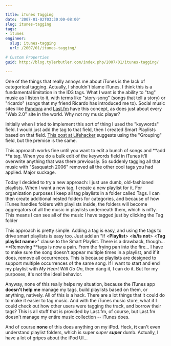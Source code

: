 ```yaml
---

title: iTunes Tagging
date: '2007-01-02T03:30:00-08:00'
slug: itunes-tagging
tags:
- itunes
engineer:
  slug: itunes-tagging
  url: /2007/01/itunes-tagging/

# Custom Properties
guid: http://blog.tylerbutler.com/index.php/2007/01/itunes-tagging/

---
```


One of the things that really annoys me about iTunes is the lack of
categorical tagging. Actually, I shouldn't blame iTunes. I think this is a
fundamental limitation in the ID3 tags. What I want is the ability to "tag"
music as I listen to it, with terms like "story-song" (songs that tell a
story) or "ricardo" (songs that my friend Ricardo has introduced me to).
Social music sites like [Pandora][1] and [Last.fm][2] have this concept, as
does just about every "Web 2.0" site in the world. Why not my music player?

Initially when I tried to implement this sort of thing I used the "keywords"
field. I would just add the tag to that field, then I created Smart Playlists
based on that field. [This post at Lifehacker][3] suggests using the
"Grouping" field, but the premise is the same.

This approach works fine until you want to edit a bunch of songs and **add **a
tag. When you do a bulk edit of the keywords field in iTunes it'll overwrite
anything that was there previously. So suddenly tagging all that music with
"Sasquatch 2006" removed all the other cool tags you had applied. Major
suckage.

Today I decided to try a new approach: I just use dumb, old-fashioned
playlists. When I want a new tag, I create a new playlist for it. For
organization purposes I keep all tag playlists in a folder called Tags. I can
then create additional nested folders for categories, and because of how
iTunes handles folders with playlists inside, the folders will become
aggregators of all the music in playlists underneath them, which is nifty.
This means I can see all of the music I have tagged just by clicking the Tag
folder

This approach is pretty simple. Adding a tag is easy, and using the tags to
drive smart playlists is easy too. Just add an "If <**Playlist**> <**is/is
not**> <**Tag playlist name**>" clause to the Smart Playlist. There is a
drawback, though... **Removing **tags is now a pain. From the frying pan into
the fire... I have to make sure the song doesn't appear multiple times in a
playlist, and if it does, remove all occurrences. This is because playlists
are designed to support multiple occurrences of the same song. If I want to
start and end my playlist with _My Heart Will Go On_, then dang it, I can do
it. But for my purposes, it's not the ideal behavior.

Anyway, none of this really helps my situation, because the iTunes app
**doesn't help me** manage my tags, build playlists based on them, or
anything, natively. All of this is a hack. There are a lot things that it
could do to make it easier to tag music. And with the iTunes music store, what
if I could check out how other users were tagging the track, and borrow their
tags? This is all stuff that is provided by Last.fm, of course, but Last.fm
doesn't manage my entire music collection -- iTunes does.

And of course **none** of this does anything on my iPod. Heck, **it** can't
even understand playlist folders, which is super _super **super**_ dumb.
Actually, I have a lot of gripes about the iPod UI...

   [1]: http://www.pandora.com/ ()
   [2]: http://www.last.fm/ ()
   [3]: http://www.lifehacker.com/software/itunes/tag-your-songs-in-itunes-153970.php ()
